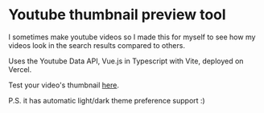 # Youtube thumbnail preview tool

I sometimes make youtube videos so I made this for myself to see how my videos look in the search results compared to others.

Uses the Youtube Data API, Vue.js in Typescript with Vite, deployed on Vercel.

Test your video's thumbnail [here](https://yt-thumbnail-preview.joshhowson.com).

P.S. it has automatic light/dark theme preference support :)

